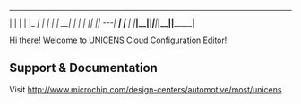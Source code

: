  _______ _______ _______ ______ _______ _______ _______ 
|   |   |    |  |_     _|      |    ___|    |  |     __|
|   |   |       |_|   |_|   ---|    ___|       |__     |
|_______|__|____|_______|______|_______|__|____|_______|

Hi there! Welcome to UNICENS Cloud Configuration Editor!

## Support & Documentation

Visit http://www.microchip.com/design-centers/automotive/most/unicens

